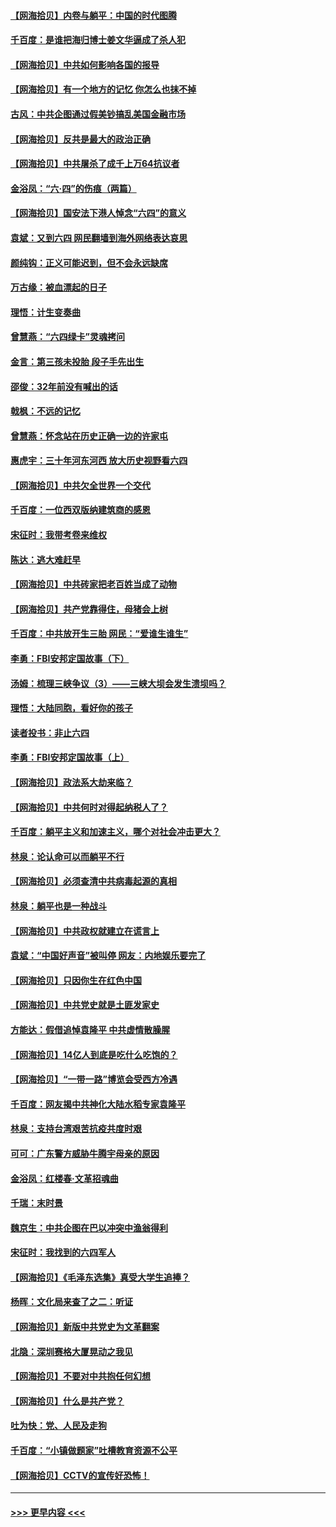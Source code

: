 #### [【网海拾贝】内卷与躺平：中国的时代图腾](../pages/nsc993/n13016128.md?t=06120902) 
#### [千百度：是谁把海归博士姜文华逼成了杀人犯](../pages/nsc993/n13015218.md?t=06120902) 
#### [【网海拾贝】中共如何影响各国的报导](../pages/nsc993/n13012599.md?t=06120902) 
#### [【网海拾贝】有一个地方的记忆 你怎么也抹不掉](../pages/nsc993/n13009802.md?t=06120902) 
#### [古风：中共企图通过假美钞搞乱美国金融市场](../pages/nsc993/n13009626.md?t=06120902) 
#### [【网海拾贝】反共是最大的政治正确](../pages/nsc993/n13007051.md?t=06120902) 
#### [【网海拾贝】中共屠杀了成千上万64抗议者](../pages/nsc993/n13002713.md?t=06120902) 
#### [金浴凤：“六·四”的伤痕（两篇）](../pages/nsc993/n13001719.md?t=06120902) 
#### [【网海拾贝】国安法下港人悼念“六四”的意义](../pages/nsc993/n13001039.md?t=06120902) 
#### [袁斌：又到六四 网民翻墙到海外网络表达哀思](../pages/nsc993/n13000995.md?t=06120902) 
#### [颜纯钩：正义可能迟到，但不会永远缺席](../pages/nsc993/n13000920.md?t=06120902) 
#### [万古缘：被血漂起的日子](../pages/nsc993/n13000914.md?t=06120902) 
#### [理悟：计生变奏曲](../pages/nsc993/n13000414.md?t=06120902) 
#### [曾慧燕：“六四绿卡”灵魂拷问](../pages/nsc993/n13000277.md?t=06120902) 
#### [金言：第三孩未投胎 段子手先出生](../pages/nsc993/n13000215.md?t=06120902) 
#### [邵俊：32年前没有喊出的话](../pages/nsc993/n13000181.md?t=06120902) 
#### [戟枫：不远的记忆](../pages/nsc993/n13000121.md?t=06120902) 
#### [曾慧燕：怀念站在历史正确一边的许家屯](../pages/nsc993/n13000073.md?t=06120902) 
#### [惠虎宇：三十年河东河西 放大历史视野看六四](../pages/nsc993/n13000018.md?t=06120902) 
#### [【网海拾贝】中共欠全世界一个交代](../pages/nsc993/n12998706.md?t=06120902) 
#### [千百度：一位西双版纳建筑商的感恩](../pages/nsc993/n12998487.md?t=06120902) 
#### [宋征时：我带考卷来维权](../pages/nsc993/n12994088.md?t=06120902) 
#### [陈达：逃大难赶早](../pages/nsc993/n12993569.md?t=06120902) 
#### [【网海拾贝】中共砖家把老百姓当成了动物](../pages/nsc993/n12993483.md?t=06120902) 
#### [【网海拾贝】共产党靠得住，母猪会上树](../pages/nsc993/n12990730.md?t=06120902) 
#### [千百度：中共放开生三胎 网民：“爱谁生谁生”](../pages/nsc993/n12990644.md?t=06120902) 
#### [李勇：FBI安邦定国故事（下）](../pages/nsc993/n12987854.md?t=06120902) 
#### [汤姆：梳理三峡争议（3）——三峡大坝会发生溃坝吗？](../pages/nsc993/n12989806.md?t=06120902) 
#### [理悟：大陆同胞，看好你的孩子](../pages/nsc993/n12989778.md?t=06120902) 
#### [读者投书：非止六四](../pages/nsc993/n12989673.md?t=06120902) 
#### [李勇：FBI安邦定国故事（上）](../pages/nsc993/n12987749.md?t=06120902) 
#### [【网海拾贝】政法系大劫来临？](../pages/nsc993/n12987596.md?t=06120902) 
#### [【网海拾贝】中共何时对得起纳税人了？](../pages/nsc993/n12985578.md?t=06120902) 
#### [千百度：躺平主义和加速主义，哪个对社会冲击更大？](../pages/nsc993/n12985512.md?t=06120902) 
#### [林泉：论认命可以而躺平不行](../pages/nsc993/n12985505.md?t=06120902) 
#### [【网海拾贝】必须查清中共病毒起源的真相](../pages/nsc993/n12984276.md?t=06120902) 
#### [林泉：躺平也是一种战斗](../pages/nsc993/n12984194.md?t=06120902) 
#### [【网海拾贝】中共政权就建立在谎言上](../pages/nsc993/n12981880.md?t=06120902) 
#### [袁斌：“中国好声音”被叫停 网友：内地娱乐要完了](../pages/nsc993/n12981826.md?t=06120902) 
#### [【网海拾贝】只因你生在红色中国](../pages/nsc993/n12979096.md?t=06120902) 
#### [【网海拾贝】中共党史就是土匪发家史](../pages/nsc993/n12976478.md?t=06120902) 
#### [方能达：假借追悼袁隆平 中共虚情散臊腥](../pages/nsc993/n12976396.md?t=06120902) 
#### [【网海拾贝】14亿人到底是吃什么吃饱的？](../pages/nsc993/n12974125.md?t=06120902) 
#### [【网海拾贝】“一带一路”博览会受西方冷遇](../pages/nsc993/n12971787.md?t=06120902) 
#### [千百度：网友揭中共神化大陆水稻专家袁隆平](../pages/nsc993/n12971733.md?t=06120902) 
#### [林泉：支持台湾艰苦抗疫共度时艰](../pages/nsc993/n12971350.md?t=06120902) 
#### [可可：广东警方威胁牛腾宇母亲的原因](../pages/nsc993/n12971100.md?t=06120902) 
#### [金浴凤：红楼春·文革招魂曲](../pages/nsc993/n12970354.md?t=06120902) 
#### [千瑞：末时景](../pages/nsc993/n12970337.md?t=06120902) 
#### [魏京生：中共企图在巴以冲突中渔翁得利](../pages/nsc993/n12970286.md?t=06120902) 
#### [宋征时：我找到的六四军人](../pages/nsc993/n12970213.md?t=06120902) 
#### [【网海拾贝】《毛泽东选集》真受大学生追捧？](../pages/nsc993/n12968779.md?t=06120902) 
#### [杨晖：文化局来查了之二：听证](../pages/nsc993/n12966528.md?t=06120902) 
#### [【网海拾贝】新版中共党史为文革翻案](../pages/nsc993/n12967526.md?t=06120902) 
#### [北隐：深圳赛格大厦晃动之我见](../pages/nsc993/n12967393.md?t=06120902) 
#### [【网海拾贝】不要对中共抱任何幻想](../pages/nsc993/n12965222.md?t=06120902) 
#### [【网海拾贝】什么是共产党？](../pages/nsc993/n12962781.md?t=06120902) 
#### [吐为快：党、人民及走狗](../pages/nsc993/n12962747.md?t=06120902) 
#### [千百度：“小镇做题家”吐槽教育资源不公平](../pages/nsc993/n12962705.md?t=06120902) 
#### [【网海拾贝】CCTV的宣传好恐怖！](../pages/nsc993/n12959984.md?t=06120902) 

----
#### [ >>> 更早内容 <<< ](../indexes/nsc993-earlier.md)
